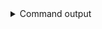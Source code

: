 
<details>
<summary>Command output</summary>

```sh

kafka-topics \
    --bootstrap-server localhost:6969 \
    --command-config london-sa.properties \
    --list
existingLondonTopic
existingSharedTopic
londonTopic

```

</details>
      
